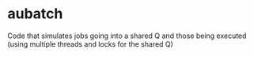 # aubatch
Code that simulates jobs going into a shared Q and those being executed (using multiple threads and locks for the shared Q)
